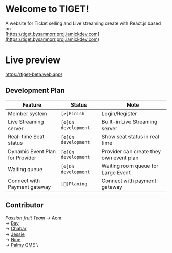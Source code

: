 # Welcome to TIGET!

A website for Ticket selling and Live streaming create with React.js based on \
[https://tiget.bysamnorr.proj.iamickdev.com](https://tiget.bysamnorr.proj.iamickdev.com)


# Live preview

https://tiget-beta.web.app/


## Development Plan
|       Feature         |Status                          |Note|
|----------------|-------------------------------|-----------------------------|
|Member system|`[✔️]Finish`            |Login/Register            |
|Live Streaming server|`[⚙️]On development`            |Built-in Live Streaming server            |
|Real-time Seat status|`[⚙️]On development`|Show seat status in real time|
|Dynamic Event Plan  for Provider|`[⚙️]On development`|Provider can create they own event plan|
|Waiting queue|`[⚙️]On development`|Waiting room queue for Large Event|
|Connect with Payment gateway|`[📅]Planing`|Connect with payment gateway|


## Contributor

*Passion fruit Team*
-> [Aom](https://tiget-beta.web.app/) \
-> [Bay](https://tiget-beta.web.app/) \
-> [Chabar](https://tiget-beta.web.app/) \
-> [Jessie](https://tiget-beta.web.app/) \
-> [Nine](https://tiget-beta.web.app/) \
-> [Palmy QME](https://www.youtube.com/channel/UCgrhzo2l1dCeVBfk5wOiISQ) \

